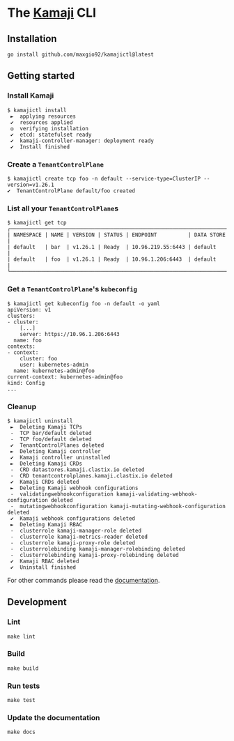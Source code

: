 # The [Kamaji](https://kamaji.clastix.io) CLI

## Installation

```shell
go install github.com/maxgio92/kamajictl@latest
```

## Getting started

### Install Kamaji

```shell
$ kamajictl install
 ►  applying resources
 ✔  resources applied
 ◎  verifying installation
 ✔  etcd: statefulset ready
 ✔  kamaji-controller-manager: deployment ready
 ✔  Install finished
```

### Create a `TenantControlPlane`

```shell
$ kamajictl create tcp foo -n default --service-type=ClusterIP --version=v1.26.1
✔  TenantControlPlane default/foo created
```

### List all your `TenantControlPlane`s

```shell
$ kamajictl get tcp
┌──────────────────────────────────────────────────────────────────────┐
| NAMESPACE | NAME | VERSION | STATUS | ENDPOINT          | DATA STORE |
| default   | bar  | v1.26.1 | Ready  | 10.96.219.55:6443 | default    |
| default   | foo  | v1.26.1 | Ready  | 10.96.1.206:6443  | default    |
└──────────────────────────────────────────────────────────────────────┘
```

### Get a `TenantControlPlane`'s `kubeconfig`

```shell
$ kamajictl get kubeconfig foo -n default -o yaml
apiVersion: v1
clusters:
- cluster:
    [...]
    server: https://10.96.1.206:6443
  name: foo
contexts:
- context:
    cluster: foo
    user: kubernetes-admin
  name: kubernetes-admin@foo
current-context: kubernetes-admin@foo
kind: Config
...
```

### Cleanup

```shell
$ kamajictl uninstall
 ►  Deleting Kamaji TCPs
 -  TCP bar/default deleted
 -  TCP foo/default deleted
 ✔  TenantControlPlanes deleted
 ►  Deleting Kamaji controller
 ✔  Kamaji controller uninstalled
 ►  Deleting Kamaji CRDs
 -  CRD datastores.kamaji.clastix.io deleted
 -  CRD tenantcontrolplanes.kamaji.clastix.io deleted
 ✔  Kamaji CRDs deleted
 ►  Deleting Kamaji webhook configurations
 -  validatingwebhookconfiguration kamaji-validating-webhook-configuration deleted
 -  mutatingwebhookconfiguration kamaji-mutating-webhook-configuration deleted
 ✔  Kamaji webhook configurations deleted
 ►  Deleting Kamaji RBAC
 -  clusterrole kamaji-manager-role deleted
 -  clusterrole kamaji-metrics-reader deleted
 -  clusterrole kamaji-proxy-role deleted
 -  clusterrolebinding kamaji-manager-rolebinding deleted
 -  clusterrolebinding kamaji-proxy-rolebinding deleted
 ✔  Kamaji RBAC deleted
 ✔  Uninstall finished
```

For other commands please read the [documentation](./docs).

## Development

### Lint

```shell
make lint
```

### Build

```shell
make build
```

### Run tests

```shell
make test
```

### Update the documentation

```shell
make docs
```

